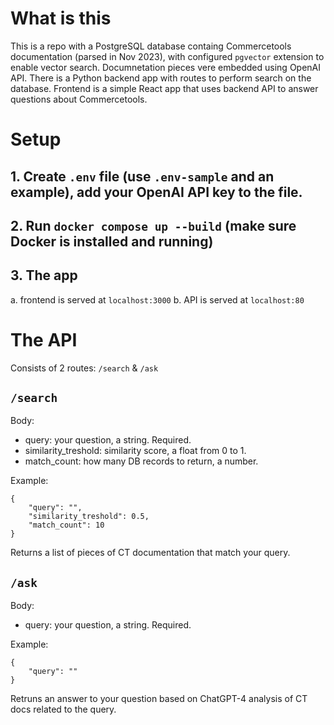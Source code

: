 # What is this
This is a repo with a PostgreSQL database containg Commercetools documentation (parsed in Nov 2023), with configured `pgvector` extension to enable vector search.
Documnetation pieces vere embedded using OpenAI API.
There is a Python backend app with routes to perform search on the database.
Frontend is a simple React app that uses backend API to answer questions about Commercetools.

# Setup
## 1. Create `.env` file (use `.env-sample` and an example), add your OpenAI API key to the file.

## 2. Run `docker compose up --build` (make sure Docker is installed and running)

## 3. The app
a. frontend is served at `localhost:3000`
b. API is served at `localhost:80`

# The API 
Consists of 2 routes: `/search` & `/ask`

## `/search`
Body:
- query: your question, a string. Required.
- similarity_treshold: similarity score, a float from 0 to 1.
- match_count: how many DB records to return, a number. 

Example: 
```
{
    "query": "",
    "similarity_treshold": 0.5,
    "match_count": 10
}
```

Returns a list of pieces of CT documentation that match your query.

## `/ask`
Body:
- query: your question, a string. Required.

Example:
```
{
    "query": ""
}
```

Retruns an answer to your question based on ChatGPT-4 analysis of CT docs related to the query.
